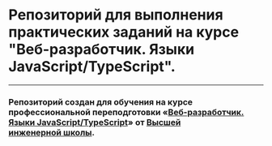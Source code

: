 # Репозиторий для выполнения практических заданий на курсе "Веб-разработчик. Языки JavaScript/TypeScript".

---

### Репозиторий создан для обучения на курсе профессиональной переподготовки «[Веб-разработчик. Языки JavaScript/TypeScript](http://hse.spbstu.ru/Retraining/Programs/Javascript-Developer)» от [Высшей инженерной школы](http://hse.spbstu.ru/).
